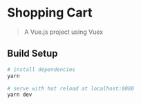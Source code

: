 # Shopping Cart

> A Vue.js project using Vuex

## Build Setup

``` bash
# install dependencies
yarn

# serve with hot reload at localhost:8080
yarn dev
